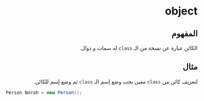<div dir="rtl">

# object

## المفهوم 
الكائن عبارة عن نسخة من الـ `class` له سمات و دوال.

## مثال 
لتعريف كائن من `class` معين يجب وضع إسم الـ `class` ثم وضع إسم للكائن.

</div>

```C#
Person Norah = new Person();
```